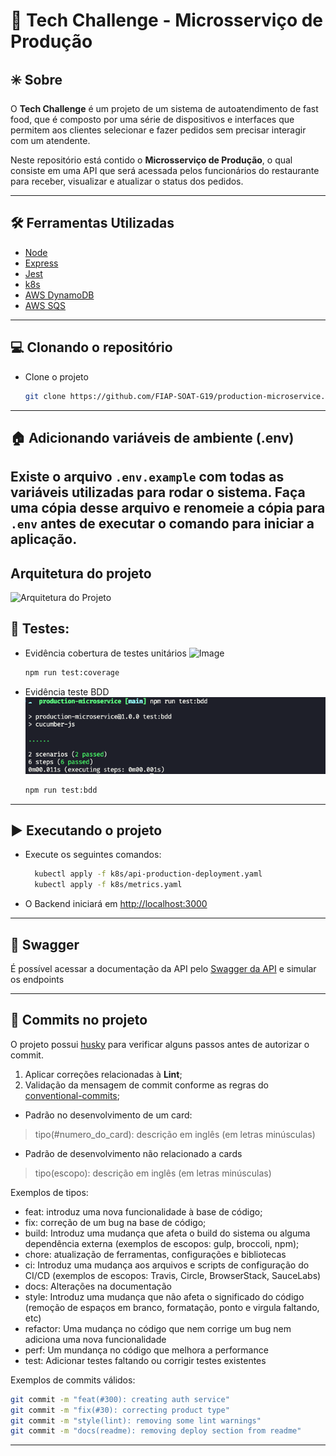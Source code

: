 # 💬 Tech Challenge - Microsserviço de Produção

## ✳️ Sobre
O **Tech Challenge** é um projeto de um sistema de autoatendimento de fast food, que é composto por uma série de dispositivos e interfaces que permitem aos clientes selecionar e fazer pedidos sem precisar interagir com um atendente.

Neste repositório está contido o **Microsserviço de Produção**, o qual consiste em uma API que será acessada pelos funcionários do restaurante para receber, visualizar e atualizar o status dos pedidos.

---

## 🛠 Ferramentas Utilizadas
- [Node](https://nodejs.dev)
- [Express](https://expressjs.com/pt-br/)
- [Jest](https://jestjs.io)
- [k8s](https://kubernetes.io/pt-br/)
- [AWS DynamoDB](https://aws.amazon.com/pt/dynamodb/)
- [AWS SQS](https://aws.amazon.com/pt/sqs/)
---

## 💻 Clonando o repositório

- Clone o projeto

  ```bash
  git clone https://github.com/FIAP-SOAT-G19/production-microservice.git
  ````
---

## 🏠 Adicionando variáveis de ambiente (.env)
Existe o arquivo `.env.example` com todas as variáveis utilizadas para rodar o sistema. Faça uma cópia desse arquivo e renomeie a cópia para `.env` antes de executar o comando para iniciar a aplicação.
---

## Arquitetura do projeto
![Arquitetura do Projeto](./assets/images/arch-ms.png)

## 🧪 Testes:
- Evidência cobertura de testes unitários
![Image](./assets/images/test-coverage.png)
  ```bash
  npm run test:coverage
  ```

- Evidência teste BDD
![Image](./assets/images/bdd-production.png)
  ```bash
  npm run test:bdd
  ```
---

## ▶️ Executando o projeto
- Execute os seguintes comandos:
  ```bash
    kubectl apply -f k8s/api-production-deployment.yaml
    kubectl apply -f k8s/metrics.yaml
  ```

- O Backend iniciará em [http://localhost:3000](http://localhost:3000)

---

## 🧩 Swagger
É possível acessar a documentação da API pelo [Swagger da API](http://localhost:3000/api-docs) e simular os endpoints

---


## 🚀 Commits no projeto

O projeto possui [husky](https://github.com/typicode/husky) para verificar alguns passos antes de autorizar o commit.

1. Aplicar correções relacionadas à **Lint**;
3. Validação da mensagem de commit conforme as regras do [conventional-commits](https://www.conventionalcommits.org/en/v1.0.0/);
  - Padrão no desenvolvimento de um card:
  > tipo(#numero_do_card): descrição em inglês (em letras minúsculas)
  - Padrão de desenvolvimento não relacionado a cards
  > tipo(escopo): descrição em inglês (em letras minúsculas)

Exemplos de tipos:
  - feat: introduz uma nova funcionalidade à base de código;
  - fix: correção de um bug na base de código;
  - build: Introduz uma mudança que afeta o build do sistema ou alguma dependência externa (exemplos de escopos: gulp, broccoli, npm);
  - chore: atualização de ferramentas, configurações e bibliotecas
  - ci: Introduz uma mudança aos arquivos e scripts de configuração do CI/CD (exemplos de escopos: Travis, Circle, BrowserStack, SauceLabs)
  - docs: Alterações na documentação
  - style: Introduz uma mudança que não afeta o significado do código (remoção de espaços em branco, formatação, ponto e virgula faltando, etc)
  - refactor: Uma mudança no código que nem corrige um bug nem adiciona uma nova funcionalidade
  - perf: Um mundança no código que melhora a performance
  - test: Adicionar testes faltando ou corrigir testes existentes

Exemplos de commits válidos:
  ```bash
  git commit -m "feat(#300): creating auth service"
  git commit -m "fix(#30): correcting product type"
  git commit -m "style(lint): removing some lint warnings"
  git commit -m "docs(readme): removing deploy section from readme"
  ```
---
